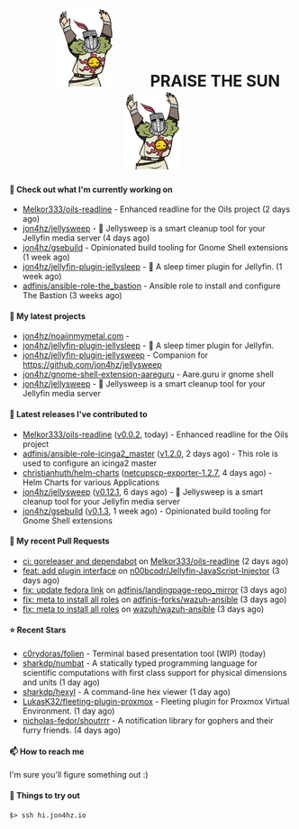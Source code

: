 <h1 align="center">
  <img src="./assets/praise-the-sun.gif" width="100" alt="PRAISE THE SUN" style="margin: 0 60px;"/>
  PRAISE THE SUN
  <img src="./assets/praise-the-sun.gif" width="100" alt="PRAISE THE SUN" style="margin: 0 60px;"/>
</h1>

#### 👷 Check out what I'm currently working on

- [Melkor333/oils-readline](https://github.com/Melkor333/oils-readline) - Enhanced readline for the Oils project (2 days ago)
- [jon4hz/jellysweep](https://github.com/jon4hz/jellysweep) - 🧹 Jellysweep is a smart cleanup tool for your Jellyfin media server (4 days ago)
- [jon4hz/gsebuild](https://github.com/jon4hz/gsebuild) - Opinionated build tooling for Gnome Shell extensions (1 week ago)
- [jon4hz/jellyfin-plugin-jellysleep](https://github.com/jon4hz/jellyfin-plugin-jellysleep) - 🌙 A sleep timer plugin for Jellyfin. (1 week ago)
- [adfinis/ansible-role-the_bastion](https://github.com/adfinis/ansible-role-the_bastion) - Ansible role to install and configure The Bastion (3 weeks ago)

#### 🌱 My latest projects

- [jon4hz/noaiinmymetal.com](https://github.com/jon4hz/noaiinmymetal.com) - 
- [jon4hz/jellyfin-plugin-jellysleep](https://github.com/jon4hz/jellyfin-plugin-jellysleep) - 🌙 A sleep timer plugin for Jellyfin.
- [jon4hz/jellyfin-plugin-jellysweep](https://github.com/jon4hz/jellyfin-plugin-jellysweep) - Companion for https://github.com/jon4hz/jellysweep
- [jon4hz/gnome-shell-extension-aareguru](https://github.com/jon4hz/gnome-shell-extension-aareguru) - Aare.guru ir gnome shell
- [jon4hz/jellysweep](https://github.com/jon4hz/jellysweep) - 🧹 Jellysweep is a smart cleanup tool for your Jellyfin media server

#### 🔭 Latest releases I've contributed to

- [Melkor333/oils-readline](https://github.com/Melkor333/oils-readline) ([v0.0.2](https://github.com/Melkor333/oils-readline/releases/tag/v0.0.2), today) - Enhanced readline for the Oils project
- [adfinis/ansible-role-icinga2_master](https://github.com/adfinis/ansible-role-icinga2_master) ([v1.2.0](https://github.com/adfinis/ansible-role-icinga2_master/releases/tag/v1.2.0), 2 days ago) - This role is used to configure an icinga2 master
- [christianhuth/helm-charts](https://github.com/christianhuth/helm-charts) ([netcupscp-exporter-1.2.7](https://github.com/christianhuth/helm-charts/releases/tag/netcupscp-exporter-1.2.7), 4 days ago) - Helm Charts for various Applications
- [jon4hz/jellysweep](https://github.com/jon4hz/jellysweep) ([v0.12.1](https://github.com/jon4hz/jellysweep/releases/tag/v0.12.1), 6 days ago) - 🧹 Jellysweep is a smart cleanup tool for your Jellyfin media server
- [jon4hz/gsebuild](https://github.com/jon4hz/gsebuild) ([v0.1.3](https://github.com/jon4hz/gsebuild/releases/tag/v0.1.3), 1 week ago) - Opinionated build tooling for Gnome Shell extensions

#### 🔨 My recent Pull Requests

- [ci: goreleaser and dependabot](https://github.com/Melkor333/oils-readline/pull/20) on [Melkor333/oils-readline](https://github.com/Melkor333/oils-readline) (2 days ago)
- [feat: add plugin interface](https://github.com/n00bcodr/Jellyfin-JavaScript-Injector/pull/7) on [n00bcodr/Jellyfin-JavaScript-Injector](https://github.com/n00bcodr/Jellyfin-JavaScript-Injector) (3 days ago)
- [fix: update fedora link](https://github.com/adfinis/landingpage-repo_mirror/pull/150) on [adfinis/landingpage-repo_mirror](https://github.com/adfinis/landingpage-repo_mirror) (3 days ago)
- [fix: meta to install all roles](https://github.com/adfinis-forks/wazuh-ansible/pull/1) on [adfinis-forks/wazuh-ansible](https://github.com/adfinis-forks/wazuh-ansible) (3 days ago)
- [fix: meta to install all roles](https://github.com/wazuh/wazuh-ansible/pull/1821) on [wazuh/wazuh-ansible](https://github.com/wazuh/wazuh-ansible) (3 days ago)

#### ⭐ Recent Stars

- [c0rydoras/folien](https://github.com/c0rydoras/folien) - Terminal based presentation tool (WIP) (today)
- [sharkdp/numbat](https://github.com/sharkdp/numbat) - A statically typed programming language for scientific computations with first class support for physical dimensions and units (1 day ago)
- [sharkdp/hexyl](https://github.com/sharkdp/hexyl) - A command-line hex viewer (1 day ago)
- [LukasK32/fleeting-plugin-proxmox](https://github.com/LukasK32/fleeting-plugin-proxmox) - Fleeting plugin for Proxmox Virtual Environment. (1 day ago)
- [nicholas-fedor/shoutrrr](https://github.com/nicholas-fedor/shoutrrr) - A notification library for gophers and their furry friends. (4 days ago)

#### 📫 How to reach me
I'm sure you'll figure something out :)

#### 👀 Things to try out
```
$> ssh hi.jon4hz.io
```